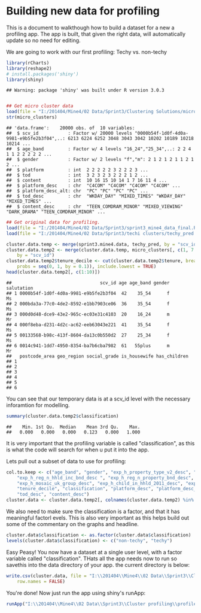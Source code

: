 Building new data for profiling
========================================================

This is a document to walkthough how to build a dataset for a new a profiling app. The app is built, that given the right data, will automatically update so no need for editing.

We are going to work with our first profiling: Techy vs. non-techy


```r
library(rCharts)
library(reshape2)
# install.packages('shiny')
library(shiny)
```

```
## Warning: package 'shiny' was built under R version 3.0.3
```

```r

## Get micro cluster data
load(file = "I:/201404/Mine4/02 Data/Sprint3/Clustering Solutions/micro_clusters.RData")
str(micro_clusters)
```

```
## 'data.frame':	20000 obs. of  10 variables:
##  $ scv_id           : Factor w/ 20000 levels "0000b54f-1d0f-4d0a-9981-e9b5fe2b3f04",..: 6213 6224 6252 3048 3043 3042 10202 10189 10218 10214 ...
##  $ age_band         : Factor w/ 4 levels "16_24","25_34",..: 2 2 4 1 1 2 2 2 2 2 ...
##  $ gender           : Factor w/ 2 levels "f","m": 2 1 2 1 2 1 1 2 1 2 ...
##  $ platform         : int  2 2 2 2 2 3 2 2 2 3 ...
##  $ tod              : int  3 2 3 2 3 2 2 2 1 2 ...
##  $ content          : int  10 16 15 10 14 1 7 16 11 4 ...
##  $ platform_desc    : chr  "C4COM" "C4COM" "C4COM" "C4COM" ...
##  $ platform_desc_alt: chr  "PC" "PC" "PC" "PC" ...
##  $ tod_desc         : chr  "WKDAY_DAY" "MIXED_TIMES" "WKDAY_DAY" "MIXED_TIMES" ...
##  $ content_desc     : chr  "TEEN_COMDRAM_MINOR" "MIXED_VIEWING" "DARK_DRAMA" "TEEN_COMDRAM_MINOR" ...
```

```r
## Get original data for profiling.
load(file = "I:/201404/Mine4/02 Data/Sprint3/sprint3_mine4_data_final.RData")
load(file = "I:/201404/Mine4/02 Data/Sprint3/techi clusters/techy_pred.RData")

cluster.data.temp <- merge(sprint3.mine4.data, techy_pred, by = "scv_id")
cluster.data.temp2 <- merge(cluster.data.temp, micro_clusters[, c(1, 7:10)], 
    by = "scv_id")
cluster.data.temp2$tenure_decile <- cut(cluster.data.temp2$tenure, breaks = quantile(cluster.data.temp2$tenure, 
    probs = seq(0, 1, by = 0.1)), include.lowest = TRUE)
head(cluster.data.temp2[, c(1:10)])
```

```
##                                 scv_id age age_band gender salutation
## 1 0000b54f-1d0f-4d0a-9981-e9b5fe2b3f04  42    35_54      f         Ms
## 2 000bda3a-77c0-4de2-8592-e1bb7903ce06  36    35_54      f         Ms
## 3 000d0d48-dce9-43e2-965c-ec03e31c4103  20    16_24      m         Mr
## 4 000f8eba-d231-4d2c-ac62-eeb63043e221  41    35_54      f         Ms
## 5 00133568-b98c-413f-8604-da13c0b550d2  27    25_34      f         Ms
## 6 0014c941-1dd7-4950-8354-ba7b6cba7982  61   55plus      m         Mr
##   postcode_area geo_region social_grade is_housewife has_children
## 1                                                                
## 2                                                                
## 3                                                                
## 4                                                                
## 5                                                                
## 6
```


You can see that our temporary data is at a scv_id level with the necessary inforamtion for modelling.


```r
summary(cluster.data.temp2$classification)
```

```
##    Min. 1st Qu.  Median    Mean 3rd Qu.    Max. 
##   0.000   0.000   0.000   0.123   0.000   1.000
```


It is very important that the profiling variable is called "classification", as this is what the code will search for when u put it into the app.

Lets pull out a subset of data to use for profiling:

```r
col.to.keep <- c("age_band", "gender", "exp_h_property_type_v2_desc", "exp_h_outstand_mortgag_v2_desc", 
    "exp_h_reg_n_hhld_inc_bnd_desc ", "exp_h_reg_n_property_bnd_desc", "exp_h_family_lifestg_2011_desc", 
    "exp_h_mosaic_uk_group_desc", "exp_h_child_in_hhld_2011_desc", "exp_p_true_touch_group_desc", 
    "tenure_decile", "classification", "platform_desc", "platform_desc_alt", 
    "tod_desc", "content_desc")
cluster.data <- cluster.data.temp2[, colnames(cluster.data.temp2) %in% col.to.keep]
```


We also need to make sure the classification is a factor, and that it has meaningful factorl evels. This is also very important as this helps build out some of the commentary on the graphs and headline.


```r
cluster.data$classification <- as.factor(cluster.data$classification)
levels(cluster.data$classification) <- c("non-techy", "techy")
```


Easy Peasy! You now have a dataset at a single user level, with a factor variable called "classification". THats all the app needs now to run so savethis into the data directory of your app. the current directory is below:


```r
write.csv(cluster.data, file = "I:\\201404\\Mine4\\02 Data\\Sprint3\\Cluster profiling\\profile-app\\data\\cluster_data.csv", 
    row.names = FALSE)
```


You're done! Now just run the app using shiny's runApp:


```r
runApp("I:\\201404\\Mine4\\02 Data\\Sprint3\\Cluster profiling\\profile-app")
```

